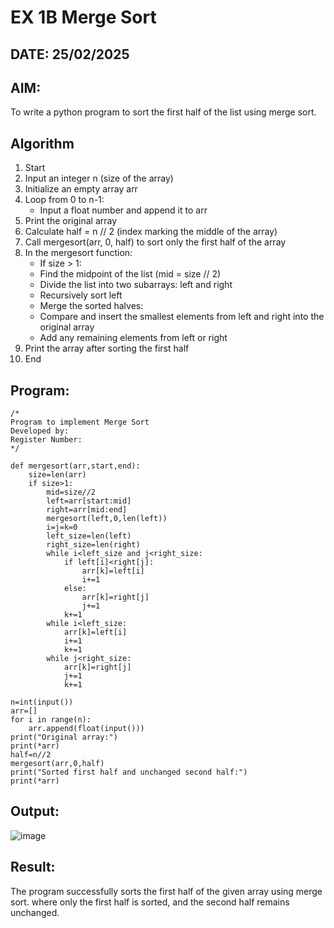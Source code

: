 # EX 1B Merge Sort
## DATE: 25/02/2025
## AIM:
To write a python program to sort the first half of the list using merge sort.

## Algorithm
1. Start
2. Input an integer n (size of the array)
3. Initialize an empty array arr
4. Loop from 0 to n-1:
   - Input a float number and append it to arr
5. Print the original array
6. Calculate half = n // 2 (index marking the middle of the array)
7. Call mergesort(arr, 0, half) to sort only the first half of the array
8. In the mergesort function:
   - If size > 1:
   - Find the midpoint of the list (mid = size // 2)
   - Divide the list into two subarrays: left and right
   - Recursively sort left
   - Merge the sorted halves:
   - Compare and insert the smallest elements from left and right into the original array
   - Add any remaining elements from left or right
9. Print the array after sorting the first half
10. End  

## Program:
```
/*
Program to implement Merge Sort
Developed by: 
Register Number:  
*/

def mergesort(arr,start,end):
    size=len(arr)
    if size>1:
        mid=size//2
        left=arr[start:mid]
        right=arr[mid:end]
        mergesort(left,0,len(left))
        i=j=k=0
        left_size=len(left)
        right_size=len(right)
        while i<left_size and j<right_size:
            if left[i]<right[j]:
                arr[k]=left[i]
                i+=1
            else:
                arr[k]=right[j]
                j+=1
            k+=1
        while i<left_size:
            arr[k]=left[i]
            i+=1
            k+=1
        while j<right_size:
            arr[k]=right[j]
            j+=1
            k+=1

n=int(input())
arr=[]
for i in range(n):
    arr.append(float(input()))
print("Original array:")
print(*arr)
half=n//2
mergesort(arr,0,half)
print("Sorted first half and unchanged second half:")
print(*arr)
```

## Output:
![image](https://github.com/user-attachments/assets/30a93a98-a6b1-4827-beb4-e426beb70ceb)

## Result:
The program successfully sorts the first half of the given array using merge sort. where only the first half is sorted, and the second half remains unchanged.
